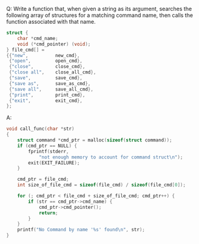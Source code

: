 Q: Write a function that, when given a string as its argument, searches the
following array of structures for a matching command name, then calls the
function associated with that name.

```c
struct {
    char *cmd_name;
    void (*cmd_pointer) (void);
} file_cmd[] =
{{"new",          new_cmd},
 {"open",         open_cmd},
 {"close",        close_cmd},
 {"close all",    close_all_cmd},
 {"save",         save_cmd},
 {"save as",      save_as_cmd},
 {"save all",     save_all_cmd},
 {"print",        print_cmd},
 {"exit",         exit_cmd},
};
```

A:

```c
void call_func(char *str)
{
	struct command *cmd_ptr = malloc(sizeof(struct command));
	if (cmd_ptr == NULL) {
		fprintf(stderr,
			"not enough memory to account for command struct\n");
		exit(EXIT_FAILURE);
	}

	cmd_ptr = file_cmd;
	int size_of_file_cmd = sizeof(file_cmd) / sizeof(file_cmd[0]);

	for (; cmd_ptr < file_cmd + size_of_file_cmd; cmd_ptr++) {
		if (str == cmd_ptr->cmd_name) {
			cmd_ptr->cmd_pointer();
			return;
		}
	}
	printf("No Command by name '%s' found\n", str);
}
```
